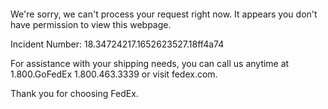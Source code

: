  	


 	

We're sorry, we can't process your request right now. It appears you don't have permission to view this webpage.


Incident Number: 18.34724217.1652623527.18ff4a74





For assistance with your shipping needs, you can call us anytime at 1.800.GoFedEx 1.800.463.3339 or visit fedex.com.




Thank you for choosing FedEx.